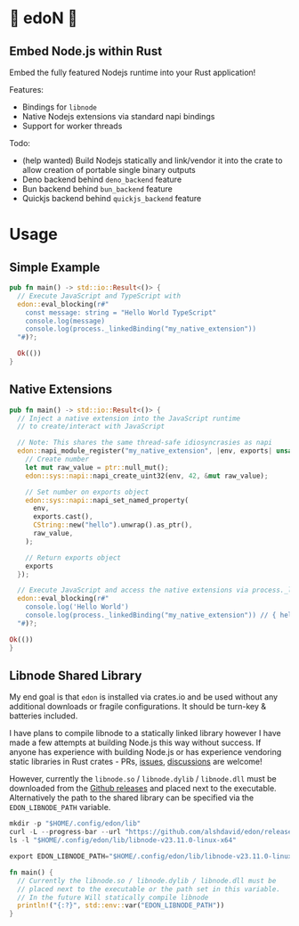 # 🍝 edoN 🍜

## Embed Node.js within Rust

Embed the fully featured Nodejs runtime into your Rust application!

Features:
- Bindings for `libnode`
- Native Nodejs extensions via standard napi bindings
- Support for worker threads

Todo:
- (help wanted) Build Nodejs statically and link/vendor it into the crate to allow creation of portable single binary outputs
- Deno backend behind `deno_backend` feature
- Bun backend behind `bun_backend` feature
- Quickjs backend behind `quickjs_backend` feature

# Usage

## Simple Example

```rust
pub fn main() -> std::io::Result<()> {
  // Execute JavaScript and TypeScript with
  edon::eval_blocking(r#"
    const message: string = "Hello World TypeScript"
    console.log(message)
    console.log(process._linkedBinding("my_native_extension"))
  "#)?;

  Ok(())
}
```

## Native Extensions

```rust
pub fn main() -> std::io::Result<()> {
  // Inject a native extension into the JavaScript runtime
  // to create/interact with JavaScript

  // Note: This shares the same thread-safe idiosyncrasies as napi
  edon::napi_module_register("my_native_extension", |env, exports| unsafe {
    // Create number
    let mut raw_value = ptr::null_mut();
    edon::sys::napi::napi_create_uint32(env, 42, &mut raw_value);

    // Set number on exports object
    edon::sys::napi::napi_set_named_property(
      env,
      exports.cast(),
      CString::new("hello").unwrap().as_ptr(),
      raw_value,
    );

    // Return exports object
    exports
  });

  // Execute JavaScript and access the native extensions via process._linkedBinding
  edon::eval_blocking(r#"
    console.log('Hello World')
    console.log(process._linkedBinding("my_native_extension")) // { hello: 42 }
  "#)?;

Ok(())
}
```


## Libnode Shared Library

My end goal is that `edon` is installed via crates.io and be used without any additional downloads or fragile configurations. It should be turn-key & batteries included.

I have plans to compile libnode to a statically linked library however I have made a few attempts at building Node.js this way without success. If anyone has experience with building Node.js or has experience vendoring static libraries in Rust crates - PRs, [issues](https://github.com/alshdavid/edon/issues), [discussions](https://github.com/alshdavid/edon/discussions) are welcome!  

However, currently the `libnode.so` / `libnode.dylib` / `libnode.dll` must be downloaded from the [Github releases](https://github.com/alshdavid/edon/releases) and placed next to the executable. Alternatively the path to the shared library can be specified via the `EDON_LIBNODE_PATH` variable.

```rust
mkdir -p "$HOME/.config/edon/lib"
curl -L --progress-bar --url "https://github.com/alshdavid/edon/releases/download/v23.11.0-beta.1/libnode-v23.11.0-linux-x64.tar.xz"  | tar -xJzf - -C "$HOME/.config/edon/lib"
ls -l "$HOME/.config/edon/lib/libnode-v23.11.0-linux-x64"

export EDON_LIBNODE_PATH="$HOME/.config/edon/lib/libnode-v23.11.0-linux-x64/libnode.so"
```

```rust
fn main() {
  // Currently the libnode.so / libnode.dylib / libnode.dll must be
  // placed next to the executable or the path set in this variable.
  // In the future Will statically compile libnode
  println!("{:?}", std::env::var("EDON_LIBNODE_PATH"))
}
```
